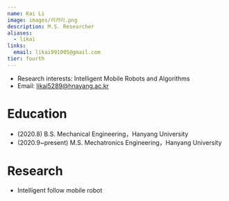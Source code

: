 ```yaml
---
name: Kai Li
image: images/리카이.png
description: M.S. Researcher
aliases:
  - likai
links:
  email: likai991005@gmail.com
tier: fourth
---
```


- Research interests: Intelligent Mobile Robots and Algorithms
- Email: likai5289@hnayang.ac.kr  

# Education
- (2020.8)  B.S. Mechanical Engineering，Hanyang University
- (2020.9~present)  M.S. Mechatronics Engineering，Hanyang University

# Research
- Intelligent follow mobile robot